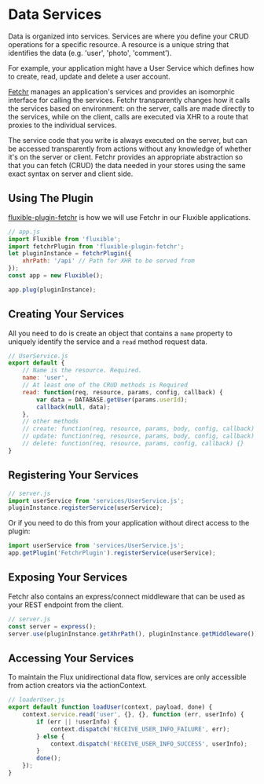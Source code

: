 # Data Services

Data is organized into services. Services are where you define your CRUD operations for a specific resource. A resource is a unique string that identifies the data (e.g. 'user', 'photo', 'comment').

For example, your application might have a User Service which defines how to create, read, update and delete a user account.

[Fetchr](https://github.com/yahoo/fetchr) manages an application's services and provides an isomorphic interface for calling the services. Fetchr transparently changes how it calls the services based on environment: on the server, calls are made directly to the services, while on the client, calls are executed via XHR to a route that proxies to the individual services.

The service code that you write is always executed on the server, but can be accessed transparently from actions without any knowledge of whether it's on the server or client. Fetchr provides an appropriate abstraction so that you can fetch (CRUD) the data needed in your stores using the same exact syntax on server and client side.

## Using The Plugin

[fluxible-plugin-fetchr](https://github.com/yahoo/fluxible-plugin-fetchr) is how we will use Fetchr in our Fluxible applications.

```js
// app.js
import Fluxible from 'fluxible';
import fetchrPlugin from 'fluxible-plugin-fetchr';
let pluginInstance = fetchrPlugin({
    xhrPath: '/api' // Path for XHR to be served from
});
const app = new Fluxible();

app.plug(pluginInstance);
```


## Creating Your Services

All you need to do is create an object that contains a `name` property to uniquely identify the service and a `read` method request data.

```js
// UserService.js
export default {
    // Name is the resource. Required.
    name: 'user',
    // At least one of the CRUD methods is Required
    read: function(req, resource, params, config, callback) {
        var data = DATABASE.getUser(params.userId);
        callback(null, data);
    },
    // other methods
    // create: function(req, resource, params, body, config, callback) {},
    // update: function(req, resource, params, body, config, callback) {},
    // delete: function(req, resource, params, config, callback) {}
}
```


## Registering Your Services

```js
// server.js
import userService from 'services/UserService.js';
pluginInstance.registerService(userService);
```

Or if you need to do this from your application without direct access to the plugin:

```js
import userService from 'services/UserService.js';
app.getPlugin('FetchrPlugin').registerService(userService);
```


## Exposing Your Services

Fetchr also contains an express/connect middleware that can be used as your REST endpoint from the client.

```js
// server.js
const server = express();
server.use(pluginInstance.getXhrPath(), pluginInstance.getMiddleware());
```


## Accessing Your Services

To maintain the Flux unidirectional data flow, services are only accessible from action creators via the actionContext.

```js
// loaderUser.js
export default function loadUser(context, payload, done) {
    context.service.read('user', {}, {}, function (err, userInfo) {
        if (err || !userInfo) {
            context.dispatch('RECEIVE_USER_INFO_FAILURE', err);
        } else {
            context.dispatch('RECEIVE_USER_INFO_SUCCESS', userInfo);
        }
        done();
    });
}
```
